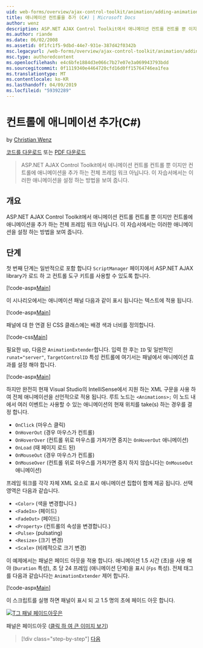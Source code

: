 ```yaml
---
uid: web-forms/overview/ajax-control-toolkit/animation/adding-animation-to-a-control-cs
title: 애니메이션 컨트롤을 추가 (C#) | Microsoft Docs
author: wenz
description: ASP.NET AJAX Control Toolkit에서 애니메이션 컨트롤 컨트롤 뿐 이지만 컨트롤에 애니메이션을 추가 하는 전체 프레임 워크 아닙니다. 이 자습서에서는 방법...
ms.author: riande
ms.date: 06/02/2008
ms.assetid: 0f1fc1f5-9dbd-44e7-931e-387d42f0342b
msc.legacyurl: /web-forms/overview/ajax-control-toolkit/animation/adding-animation-to-a-control-cs
msc.type: authoredcontent
ms.openlocfilehash: e4c6bfe1884d3e066c7b27e07e3a069943793bdd
ms.sourcegitcommit: 0f1119340e4464720cfd16d0ff15764746ea1fea
ms.translationtype: MT
ms.contentlocale: ko-KR
ms.lasthandoff: 04/09/2019
ms.locfileid: "59392289"
---
```

# <a name="adding-animation-to-a-control-c"></a>컨트롤에 애니메이션 추가(C#)

by [Christian Wenz](https://github.com/wenz)

[코드를 다운로드](http://download.microsoft.com/download/f/9/a/f9a26acd-8df4-4484-8a18-199e4598f411/Animation1.cs.zip) 또는 [PDF 다운로드](http://download.microsoft.com/download/6/7/1/6718d452-ff89-4d3f-a90e-c74ec2d636a3/animation1CS.pdf)

> ASP.NET AJAX Control Toolkit에서 애니메이션 컨트롤 컨트롤 뿐 이지만 컨트롤에 애니메이션을 추가 하는 전체 프레임 워크 아닙니다. 이 자습서에서는 이러한 애니메이션을 설정 하는 방법을 보여 줍니다.


## <a name="overview"></a>개요

ASP.NET AJAX Control Toolkit에서 애니메이션 컨트롤 컨트롤 뿐 이지만 컨트롤에 애니메이션을 추가 하는 전체 프레임 워크 아닙니다. 이 자습서에서는 이러한 애니메이션을 설정 하는 방법을 보여 줍니다.

## <a name="steps"></a>단계

첫 번째 단계는 일반적으로 포함 합니다 `ScriptManager` 페이지에서 ASP.NET AJAX library가 로드 하 고 컨트롤 도구 키트를 사용할 수 있도록 합니다.

[!code-aspx[Main](adding-animation-to-a-control-cs/samples/sample1.aspx)]

이 시나리오에서는 애니메이션 패널 다음과 같이 표시 됩니다는 텍스트에 적용 됩니다.

[!code-aspx[Main](adding-animation-to-a-control-cs/samples/sample2.aspx)]

패널에 대 한 연결 된 CSS 클래스에는 배경 색과 너비를 정의합니다.

[!code-css[Main](adding-animation-to-a-control-cs/samples/sample3.css)]

필요한 up, 다음은 `AnimationExtender`합니다. 입력 한 후는 `ID` 및 일반적인 `runat="server"`, `TargetControlID` 특성 컨트롤에 여기서는 패널에서 애니메이션 효과를 설정 해야 합니다.

[!code-aspx[Main](adding-animation-to-a-control-cs/samples/sample4.aspx)]

하지만 완전히 현재 Visual Studio의 IntelliSense에서 지원 하는 XML 구문을 사용 하 여 전체 애니메이션을 선언적으로 적용 됩니다. 루트 노드는 `<Animations>;` 이 노드 내에서 여러 이벤트는 사용할 수 있는 애니메이션의 현재 위치를 take(s) 하는 경우를 결정 합니다.

- `OnClick` (마우스 클릭)
- `OnHoverOut` (경우 마우스가 컨트롤)
- `OnHoverOver` (컨트롤 위로 마우스를 가져가면 중지는 `OnHoverOut` 애니메이션)
- `OnLoad` (때 페이지 로드 된)
- `OnMouseOut` (경우 마우스가 컨트롤)
- `OnMouseOver` (컨트롤 위로 마우스를 가져가면 중지 하지 않습니다는 `OnMouseOut` 애니메이션)

프레임 워크를 각각 자체 XML 요소로 표시 애니메이션 집합이 함께 제공 됩니다. 선택 영역은 다음과 같습니다.

- `<Color>` (색을 변경합니다.)
- `<FadeIn>` (페이드)
- `<FadeOut>` (페이드)
- `<Property>` (컨트롤의 속성을 변경합니다.)
- `<Pulse>` (pulsating)
- `<Resize>` (크기 변경)
- `<Scale>` (비례적으로 크기 변경)

이 예제에서는 패널은 페이드 아웃을 적용 합니다. 애니메이션 1.5 시간 (초)을 사용 해야 (`Duration` 특성), 초 당 24 프레임 (애니메이션 단계)을 표시 (`Fps` 특성). 전체 태그를 다음과 같습니다는 `AnimationExtender` 제어 합니다.

[!code-aspx[Main](adding-animation-to-a-control-cs/samples/sample5.aspx)]

이 스크립트를 실행 하면 패널이 표시 되 고 1.5 명의 초에 페이드 아웃 합니다.


[![T그 패널 페이드아웃은](adding-animation-to-a-control-cs/_static/image2.png)](adding-animation-to-a-control-cs/_static/image1.png)

패널은 페이드아웃 ([클릭 하 여 큰 이미지 보기](adding-animation-to-a-control-cs/_static/image3.png))

> [!div class="step-by-step"]
> [다음](executing-several-animations-at-the-same-time-cs.md)

